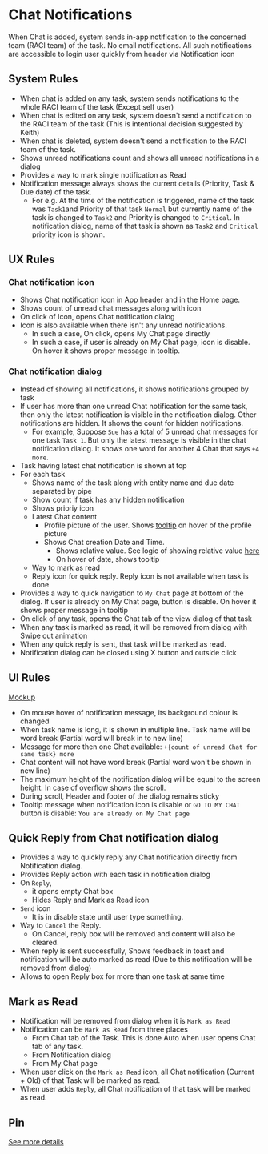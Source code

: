 # Chat Notifications

When Chat is added, system sends in-app notification to the concerned team (RACI team) of the task. No email notifications. All such notifications are accessible to login user quickly from header via Notification icon

## System Rules

- When chat is added on any task, system sends notifications to the whole RACI team of the task (Except self user)
- When chat is edited on any task, system doesn't send a notification to the RACI team of the task (This is intentional decision suggested by Keith)
- When chat is deleted, system doesn't send a notification to the RACI team of the task.
- Shows unread notifications count and shows all unread notifications in a dialog
- Provides a way to mark single notification as Read
- Notification message always shows the current details (Priority, Task & Due date) of the task. 
  - For e.g. At the time of the notification is triggered, name of the task was `Task1`and Priority of that task `Normal` but currently name of the task is changed to `Task2` and Priority is changed to `Critical`. In notification dialog, name of that task is shown as `Task2` and `Critical` priority icon is shown.

## UX Rules

### Chat notification icon

- Shows Chat notification icon in App header and in the Home page.
- Shows count of unread chat messages along with icon
- On click of Icon, opens Chat notification dialog
- Icon is also available when there isn't any unread notifications. 
  - In such a case, On click, opens My Chat page directly
  - In such a case, if user is already on My Chat page, icon is disable. On hover it shows proper message in tooltip.

### Chat notification dialog
- Instead of showing all notifications, it shows notifications grouped by task
- If user has more than one unread Chat notification for the same task, then only the latest notification is visible in the notification dialog. Other notifications are hidden. It shows the count for hidden notifications.
  - For example, Suppose `Sue` has a total of 5 unread chat messages for one task `Task 1`. But only the latest message is visible in the chat notification dialog. It shows one word for another 4 Chat that says `+4 more`.
- Task having latest chat notification is shown at top
- For each task
  - Shows name of the task along with entity name and due date separated by pipe
  - Show count if task has any hidden notification
  - Shows prioriy icon
  - Latest Chat content 
    - Profile picture of the user. Shows [tooltip](../tasks/task-instance.md#profile-picture-tooltip) on hover of the profile picture
    - Shows Chat creation Date and Time. 
      - Shows relative value. See logic of showing relative value [here](./chat.md#browse-chat-of-a-task-chat-tab)
      - On hover of date, shows tooltip
  - Way to mark as read
  - Reply icon for quick reply. Reply icon is not available when task is done
- Provides a way to quick navigation to `My Chat` page at bottom of the dialog. If user is already on My Chat page, button is disable. On hover it shows proper message in tooltip
- On click of any task, opens the Chat tab of the view dialog of that task
- When any task is marked as read, it will be removed from dialog with Swipe out animation
- When any quick reply is sent, that task will be marked as read.
- Notification dialog can be closed using X button and outside click

## UI Rules
[Mockup](https://drive.google.com/file/d/1aWdb-PKqlOKP4f7J-ct-pM8CP03dintH/view?usp=sharing)
- On mouse hover of notification message, its background colour is changed
- When task name is long, it is shown in multiple line. Task name will be word break (Partial word will break in to new line)
- Message for more then one Chat available: `+{count of unread Chat for same task} more`
- Chat content will not have word break (Partial word won't be shown in new line)
- The maximum height of the notification dialog will be equal to the screen height. In case of overflow shows the scroll.
- During scroll, Header and footer of the dialog remains sticky
- Tooltip message when notification icon is disable or `GO TO MY CHAT` button is disable: `You are already on My Chat page`


## Quick Reply from Chat notification dialog

- Provides a way to quickly reply any Chat notification directly from Notification dialog. 
- Provides Reply action with each task in notification dialog
- On `Reply`, 
  - it opens empty Chat box
  - Hides Reply and Mark as Read icon 
- `Send` icon 
  - It is in disable state until user type something. 
- Way to `Cancel` the Reply. 
  - On Cancel, reply box will be removed and content will also be cleared.
- When reply is sent successfully, Shows feedback in toast and notification will be auto marked as read (Due to this notification will be removed from dialog)
- Allows to open Reply box for more than one task at same time


## Mark as Read

- Notification will be removed from dialog when it is `Mark as Read`
- Notification can be `Mark as Read` from three places
  - From Chat tab of the Task. This is done Auto when user opens Chat tab of any task. 
  - From Notification dialog
  - From My Chat page
- When user click on the `Mark as Read` icon, all Chat notification (Current + Old) of that Task will be marked as read.
- When user adds `Reply`, all Chat notification of that task will be marked as read.


## Pin
[See more details](../tasks/pin.md)

